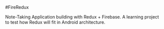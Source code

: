 #FireRedux

Note-Taking Application building with Redux + Firebase. A learning project to test how Redux will fit in Android architecture.

